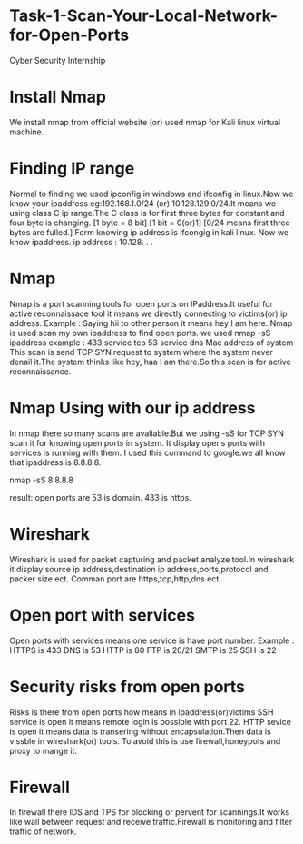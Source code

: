 # Task-1-Scan-Your-Local-Network-for-Open-Ports
Cyber Security Internship
# Install Nmap 
We install nmap from official website (or) used nmap for Kali linux virtual machine.

# Finding IP range
Normal to finding we used ipconfig in windows and ifconfig in linux.Now we know your ipaddress eg:192.168.1.0/24 (or) 10.128.129.0/24.It means we using class C ip range.The C class is for first three bytes for constant and four byte is changing.
[1 byte = 8 bit] [1 bit = 0(or)1] [0/24 means first three bytes are fulled.]
Form knowing ip address is ifcongig in kali linux.
Now we know ipaddress.
ip address : 10.128. . .

# Nmap
Nmap is a  port scanning tools for open ports on IPaddress.It useful for active reconnaissace tool it means we directly connecting to victims(or) ip address.
Example : Saying hii to other person it means hey I am here.
Nmap is used scan my own ipaddress to find open ports.
we used nmap -sS ipaddress
example : 433 service tcp
          53 service dns
          Mac address of system
This scan is send TCP SYN request to system where the system never denail it.The system thinks like hey, haa I am there.So this scan is for active reconnaissance.

# Nmap Using with our ip address
In nmap there so many scans are avaliable.But we using -sS for TCP SYN scan it for knowing open ports in system.
It display opens ports with services is running with them.
I used this command to google.we all know that ipaddress is 8.8.8.8.

nmap -sS 8.8.8.8

result: open ports are 53 is domain.
                        433 is https.

# Wireshark
Wireshark is used for packet capturing and packet analyze tool.In wireshark it display source ip address,destination ip address,ports,protocol and packer size ect.
Comman port are https,tcp,http,dns ect.

# Open port with services
Open ports with services means one service is have port number.
Example : HTTPS is 433
          DNS is 53
          HTTP is 80
          FTP is 20/21
          SMTP is 25
          SSH is 22

# Security risks from open ports
Risks is there from open ports how means in ipaddress(or)victims SSH service is open it means remote login is possible with port 22.
HTTP sevice is open it means data is transering without encapsulation.Then data is vissble in wireshark(or) tools.
To avoid this is use firewall,honeypots and proxy to mange it.
# Firewall
In firewall there IDS and TPS for blocking or pervent for scannings.It works like wall between request and receive traffic.Firewall is monitoring and filter traffic of network.

